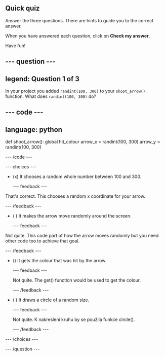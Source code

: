 ## Quick quiz

Answer the three questions. There are hints to guide you to the correct answer.

When you have answered each question, click on **Check my answer**.

Have fun!

--- question ---
---
legend: Question 1 of 3
---
In your project you added `randint(100, 300)` to your `shoot_arrow()` function. What does `randint(100, 300)` do?

--- code ---
---
language: python
---

def shoot_arrow(): global hit_colour arrow_x = randint(100, 300) arrow_y = randint(100, 300)

--- /code ---

--- choices ---

- (x) It chooses a random whole number between 100 and 300.

  --- feedback ---

That's correct. This chooses a random x coordinate for your arrow.

  --- /feedback ---

- ( ) It makes the arrow move randomly around the screen.

  --- feedback ---

Not quite. This code part of how the arrow moves randomly but you need other code too to achieve that goal.

  --- /feedback ---

- () It gets the colour that was hit by the arrow.

  --- feedback ---

  Not quite. The get() function would be used to get the colour.

  --- /feedback ---

- ( ) It draws a circle of a random size.

  --- feedback ---

  Not quite. K nakreslení kruhu by se použila funkce circle().

  --- /feedback ---

--- /choices ---

--- /question ---
